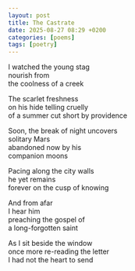 ```yaml
---
layout: post
title: The Castrate
date: 2025-08-27 08:29 +0200
categories: [poems]
tags: [poetry]
---
```


I watched the young stag  
nourish from  
the coolness of a creek  

The scarlet freshness  
on his hide telling cruelly  
of a summer cut short by providence  

Soon, the break of night uncovers  
solitary Mars  
abandoned now by his  
companion moons  

Pacing along the city walls  
he yet remains  
forever on the cusp of knowing  

And from afar  
I hear him  
preaching the gospel of  
a long-forgotten saint  

As I sit beside the window  
once more re-reading the letter  
I had not the heart to send  
